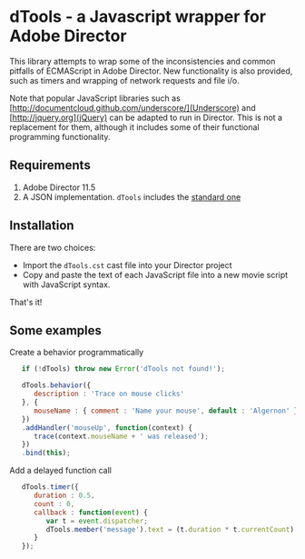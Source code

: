 # dTools - a Javascript wrapper for Adobe Director
   
This library attempts to wrap some of the inconsistencies and common pitfalls
of ECMAScript in Adobe Director. New functionality is also provided, such as
timers and wrapping of network requests and file i/o.

Note that popular JavaScript libraries such as [http://documentcloud.github.com/underscore/](Underscore) and [http://jquery.org](jQuery) can be adapted
to run in Director. This is not a replacement for them, although it includes some of their functional programming functionality.

## Requirements

1. Adobe Director 11.5
1. A JSON implementation. `dTools` includes the [standard one](https://github.com/douglascrockford/JSON-js/blob/master/json2.js)

## Installation

There are two choices:

+ Import the `dTools.cst` cast file into your Director project
+ Copy and paste the text of each JavaScript file into a new movie script with JavaScript syntax.
   
That's it!

## Some examples

Create a behavior programmatically

```javascript
   if (!dTools) throw new Error('dTools not found!');

   dTools.behavior({
      description : 'Trace on mouse clicks'
   }, {
      mouseName : { comment : 'Name your mouse', default : 'Algernon' }
   })
   .addHandler('mouseUp', function(context) {
      trace(context.mouseName + ' was released');
   })
   .bind(this);
```

Add a delayed function call

```javascript
   dTools.timer({
      duration : 0.5,
      count : 0,      
      callback : function(event) {
         var t = event.dispatcher;
         dTools.member('message').text = (t.duration * t.currentCount) + ' seconds have elapsed';
      }
   });
```   